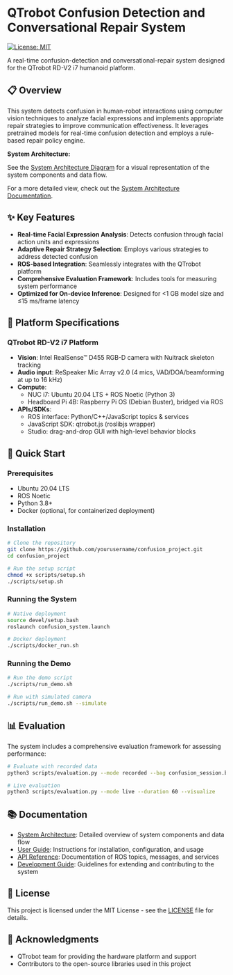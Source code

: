 # QTrobot Confusion Detection and Conversational Repair System

[![License: MIT](https://img.shields.io/badge/License-MIT-yellow.svg)](https://opensource.org/licenses/MIT)

A real-time confusion-detection and conversational-repair system designed for the QTrobot RD-V2 i7 humanoid platform.

## 📋 Overview

This system detects confusion in human-robot interactions using computer vision techniques to analyze facial expressions and implements appropriate repair strategies to improve communication effectiveness. It leverages pretrained models for real-time confusion detection and employs a rule-based repair policy engine.

**System Architecture:**

See the [System Architecture Diagram](docs/images/system_architecture.txt) for a visual representation of the system components and data flow.

For a more detailed view, check out the [System Architecture Documentation](docs/system_architecture.md).

## ✨ Key Features

- **Real-time Facial Expression Analysis**: Detects confusion through facial action units and expressions
- **Adaptive Repair Strategy Selection**: Employs various strategies to address detected confusion
- **ROS-based Integration**: Seamlessly integrates with the QTrobot platform
- **Comprehensive Evaluation Framework**: Includes tools for measuring system performance
- **Optimized for On-device Inference**: Designed for <1 GB model size and ≤15 ms/frame latency

## 🤖 Platform Specifications

### QTrobot RD-V2 i7 Platform

- **Vision**: Intel RealSense™ D455 RGB-D camera with Nuitrack skeleton tracking
- **Audio input**: ReSpeaker Mic Array v2.0 (4 mics, VAD/DOA/beamforming at up to 16 kHz)
- **Compute**: 
  - NUC i7: Ubuntu 20.04 LTS + ROS Noetic (Python 3)
  - Headboard Pi 4B: Raspberry Pi OS (Debian Buster), bridged via ROS
- **APIs/SDKs**:
  - ROS interface: Python/C++/JavaScript topics & services
  - JavaScript SDK: qtrobot.js (roslibjs wrapper)
  - Studio: drag-and-drop GUI with high-level behavior blocks

## 🚀 Quick Start

### Prerequisites

- Ubuntu 20.04 LTS
- ROS Noetic
- Python 3.8+
- Docker (optional, for containerized deployment)

### Installation

```bash
# Clone the repository
git clone https://github.com/yourusername/confusion_project.git
cd confusion_project

# Run the setup script
chmod +x scripts/setup.sh
./scripts/setup.sh
```

### Running the System

```bash
# Native deployment
source devel/setup.bash
roslaunch confusion_system.launch

# Docker deployment
./scripts/docker_run.sh
```

### Running the Demo

```bash
# Run the demo script
./scripts/run_demo.sh

# Run with simulated camera
./scripts/run_demo.sh --simulate
```

## 📊 Evaluation

The system includes a comprehensive evaluation framework for assessing performance:

```bash
# Evaluate with recorded data
python3 scripts/evaluation.py --mode recorded --bag confusion_session.bag --ground-truth annotations.yaml --visualize

# Live evaluation
python3 scripts/evaluation.py --mode live --duration 60 --visualize
```

## 📚 Documentation

- [System Architecture](docs/system_architecture.md): Detailed overview of system components and data flow
- [User Guide](docs/user_guide.md): Instructions for installation, configuration, and usage
- [API Reference](docs/api_reference.md): Documentation of ROS topics, messages, and services
- [Development Guide](docs/development_guide.md): Guidelines for extending and contributing to the system

## 📝 License

This project is licensed under the MIT License - see the [LICENSE](LICENSE) file for details.

## 🙏 Acknowledgments

- QTrobot team for providing the hardware platform and support
- Contributors to the open-source libraries used in this project
